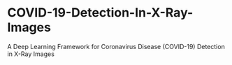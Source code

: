 # COVID-19-Detection-In-X-Ray-Images
A Deep Learning Framework for Coronavirus Disease (COVID-19) Detection in X-Ray Images
